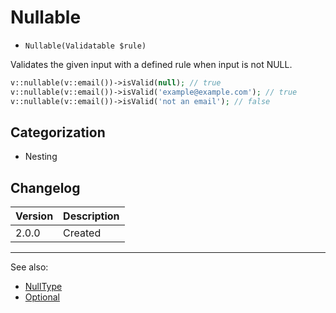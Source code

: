 # Nullable

- `Nullable(Validatable $rule)`

Validates the given input with a defined rule when input is not NULL.

```php
v::nullable(v::email())->isValid(null); // true
v::nullable(v::email())->isValid('example@example.com'); // true
v::nullable(v::email())->isValid('not an email'); // false
```

## Categorization

- Nesting

## Changelog

Version | Description
--------|-------------
  2.0.0 | Created

***
See also:

- [NullType](NullType.md)
- [Optional](Optional.md)
